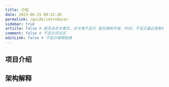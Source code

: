 ```yaml
---
title: 介绍
date: 2023-06-25 09:22:36
permalink: /guide/introduce/
sidebar: true
article: false # 是否未非文章页，非文章不显示 面包屑和作者、时间，不显示最近更新栏，不会参与到最近更新文章的数据计算中
comment: false # 不显示评论区
editLink: false # 不显示编辑链接
---
```


## 项目介绍

## 架构解释